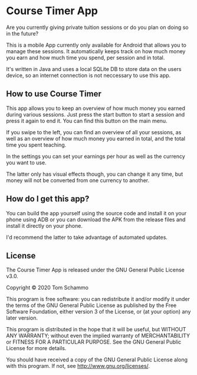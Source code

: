 # Course Timer App

Are you currently giving private tuition sessions or do you plan on doing so in the future?

This is a mobile App currently only available for Android that allows you to manage these sessions.
It automatically keeps track on how much money you earn and how much time you spend, per session and in total.

It's written in Java and uses a local SQLite DB to store data on the users device, so an internet connection is not neccessary to use this app.

## How to use Course Timer

This app allows you to keep an overview of how much money you earned during various sessions.
Just press the start button to start a session and press it again to end it.
You can find this button on the main menu.

If you swipe to the left, you can find an overview of all your sessions, as well as an overview of how much money you earned in total, and the total time you spent teaching.


In the settings you can set your earnings per hour as well as the currency you want to use.

The latter only has visual effects though, you can change it any time, but money will not be converted from one currency to another.


## How do I get this app?

You can build the app yourself using the source code and install it on your phone using ADB or you can download the APK from the release files and install it directly on your phone.

I'd recommend the latter to take advantage of automated updates.

## License

The Course Timer App is released under the GNU General Public License v3.0.

Copyright © 2020 Tom Schammo

This program is free software: you can redistribute it and/or modify
it under the terms of the GNU General Public License as published by
the Free Software Foundation, either version 3 of the License, or
(at your option) any later version.

This program is distributed in the hope that it will be useful,
but WITHOUT ANY WARRANTY; without even the implied warranty of
MERCHANTABILITY or FITNESS FOR A PARTICULAR PURPOSE.  See the
GNU General Public License for more details.

You should have received a copy of the GNU General Public License
along with this program.  If not, see <http://www.gnu.org/licenses/>.

